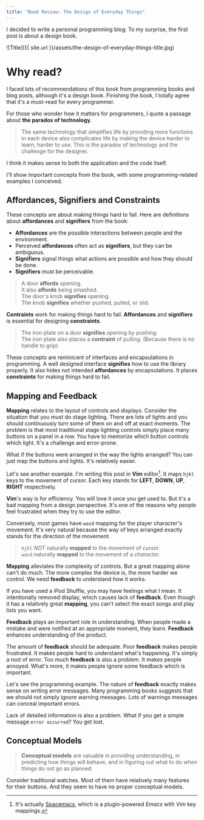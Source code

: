 ```yaml
---
title: "Book Review: The Design of Everyday Things"
---
```


I decided to write a personal programming blog.
To my surprise, the first post is about a design book.

![Title]({{ site.url }}/assets/the-design-of-everyday-things-title.jpg)

# Why read?
I faced lots of recommendations of this book from programming books and blog posts,
although it's a design book.  Finishing the book, I totally agree 
that it's a must-read for every programmer.

For those who wonder how it matters for programmers, I quote a passage
about **the paradox of technology**.

> The same technology that simplifies life by providing more functions in each
> device also complicates life by making the device harder to learn, harder to
> use.  This is the paradox of technology and the challenge for the designer.

I think it makes sense to both the application and the code itself.

I'll show important concepts from the book, with some programming-related examples
I conceived.


## Affordances, Signifiers and Constraints

These concepts are about making things hard to fail.
Here are definitions about **affordances** and **signifiers** from the book:

- **Affordances** are the possible interactions between people and the 
environment.
- Perceived **affordances** often act as **signifiers**, but they can be ambiguous.
- **Signifiers** signal things what actions are possible and how they should be
done.
- **Signifiers** must be perceivable.

> A door **affords** opening.  
> It also **affords** being smashed.  
> The door's knob **signifies** opening.  
> The knob **signifies** whether pushed, pulled, or slid.

**Contraints** work for making things hard to fail.  **Affordances** and
**signifiers** is essential for designing **constraints**.

> The iron plate on a door **signifies** opening by pushing.  
> The iron plate also places a **contraint** of pulling. (Because there is no handle to grip)

These concepts are reminicent of interfaces and encapsulations in programming.
A well designed interface **signifies** how to use the library properly.  It
also hides not intended **affordances** by encapsulations.  It places
**constraints** for making things hard to fail.


## Mapping and Feedback

**Mapping** relates to the layout of controls and displays.  Consider the situation 
that you must do stage lighting.  There are lots of lights and you should continuously turn
some of them on and off at exact moments.  The problem is
that most traditional stage lighting controls simply place many buttons on a panel in a row.
You have to memorize which button controls which light.  It's a challenge and error-prone.

What if the buttons were arranged in the way the lights arranged?  You can just
map the buttons and lights.  It's relatively easier.

Let's see another example.  I'm writing this post in **Vim** editor[^1].  It maps
`hjkl` keys to the movement of cursor. Each key stands for 
**LEFT**, **DOWN**, **UP**, **RIGHT** respectively. 

**Vim**'s way is for efficiency.  You will love it once you get used to.
But it's a bad mapping from a design perspective.  It's one of the reasons
why people feel frustrated when they try to use the editor.

Conversely, most  games have `wasd` mapping for the player character's movement.
It's very natural because the way of keys arranged exactly stands for 
the direction of the movement.

> `hjkl` *NOT* naturally **mapped** to the movement of *cursor*.  
> `wasd` naturally **mapped** to the movement of a *character*.  

**Mapping** alleviates the complexity of controls.  But a great mapping alone
can't do much.  The more complex the device is, the more harder we control.  We 
need **feedback** to understand how it works.

If you have used a iPod Shuffle, you may have feelings what I mean.
It intentionally removed display, which causes lack of **feedback**.
Even though it has a relatively great **mapping**, you can't select the exact songs and play lists you want.

**Feedback** plays an important role in understanding.
When people made a mistake and were notified at an appropriate moment, they learn. 
**Feedback** enhances understanding of the product.

The amount of **feedback** should be adequate.  Poor **feedback** makes people frustrated.
It makes people hard to understand what's happening.  It's simply a root of error.
Too much **feedback** is also a problem.  It makes people annoyed.  What's more, 
it makes people ignore some feedback which is important.

Let's see the programming example.  The nature of **feedback** exactly makes sense on
writing error messages.  Many programming books suggests that we should not simply
ignore warning messages.  Lots of warnings messages can conceal important errors.

Lack of detailed information is also a problem.
What if you get a simple message `error occurred`?  You get lost.


## Conceptual Models
> **Conceptual models** are valuable in providing understanding,
> in predicting how things will behave, and in figuring out what to do
> when things do not go as planned.

Consider traditional watches.  Most of them have relatively many features for
their buttons.  And they seem to have no proper conceptual models.


[^1]: It's actually [Spacemacs](http://spacemacs.org/), which is a plugin-powered *Emacs* with *Vim* key mappings.
